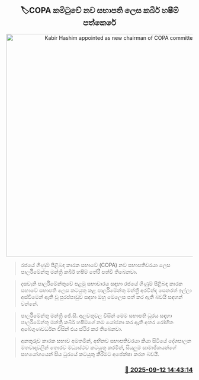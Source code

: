 <p align='center'><b><h2 align='center' title='Kabir Hashim appointed as new chairman of COPA committee'>🏷COPA කමිටුවේ නව සභාපති ලෙස කබීර් හෂීම් පත්කෙරේ</h2></b></p>
<p align='center'><img src='https://helakuru.sgp1.cdn.digitaloceanspaces.com/esana/images/lib/kabeer-hashim-archived.jpg' width='600' alt='Kabir Hashim appointed as new chairman of COPA committee'></p>

> රජයේ ගිණුම් පිළිබඳ කාරක සභාවේ (COPA) නව සභාපතිවරයා ලෙස පාර්ලිමේන්තු මන්ත්‍රී කබීර් හෂීම් තේරී පත්වී තිබෙනවා.

> දසවැනි පාර්ලිමේන්තුවේ පළමු සභාවාරය සඳහා රජයේ ගිණුම් පිළිබඳ කාරක සභාවේ සභාපති ලෙස කටයුතු කළ පාර්ලිමේන්තු මන්ත්‍රී අරවින්ද සෙනරත් ඉල්ලා අස්වීමෙන් ඇති වූ පුරප්පාඩුව සඳහා ඔහු මෙලෙස පත් කර ඇති බවයි සඳහන් වන්නේ.

> පාර්ලිමේන්තු මන්ත්‍රී ජේ.සී. අලවතුවල විසින් මෙම සභාපති ධුරය සඳහා පාර්ලිමේන්තු මන්ත්‍රී කබීර් හෂීම්ගේ නම යෝජනා කර ඇති අතර රෝහිත අබේගුණවර්ධන විසින් එය ස්ථිර කර තිබෙනවා.

> අනතුරුව කාරක සභාව අමතමින්, අභිනව සභාපතිවරයා කියා සිටියේ දේශපාලන මතවාදවලින් තොරව මධ්‍යස්ථව කටයුතු කරමින්, සියලුම සාමාජිකයන්ගේ සහයෝගයෙන් සිය ධුරයේ කටයුතු කිරීමට අපේක්ෂා කරන බවයි.



<h3 align='right'><a href='https://www.helakuru.lk/esana/p/113576/'>📅 2025-09-12 14:43:14</a></h3>
